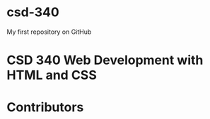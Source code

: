 # csd-340
My first repository on GitHub
# CSD 340 Web Development with HTML and CSS
#  Contributors

